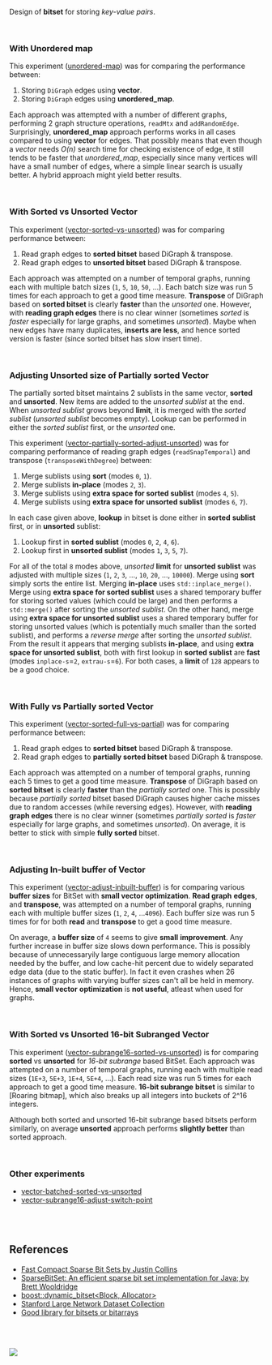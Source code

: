 Design of **bitset** for storing *key-value pairs*.

<br>


### With Unordered map

This experiment ([unordered-map]) was for comparing the performance between:
1. Storing `DiGraph` edges using **vector**.
2. Storing `DiGraph` edges using **unordered_map**.

Each approach was attempted with a number of different graphs, performing
2 graph structure operations, `readMtx` and `addRandomEdge`. Surprisingly,
**unordered_map** approach performs works in all cases compared to using
**vector** for edges. That possibly means that even though a *vector* needs
*O(n)* search time for checking existence of edge, it still tends to be faster
that *unordered_map*, especially since many vertices will have a small number
of edges, where a simple linear search is usually better. A hybrid approach
might yield better results.

[unordered-map]: https://github.com/puzzlef/pair-bitset/tree/unordered-map

<br>


### With Sorted vs Unsorted Vector

This experiment ([vector-sorted-vs-unsorted]) was for comparing performance between:
1. Read graph edges to **sorted bitset** based DiGraph & transpose.
2. Read graph edges to **unsorted bitset** based DiGraph & transpose.

Each approach was attempted on a number of temporal graphs, running each with
multiple batch sizes (`1`, `5`, `10`, `50`, ...). Each batch size was run 5
times for each approach to get a good time measure. **Transpose** of DiGraph
based on **sorted bitset** is clearly **faster** than the *unsorted* one.
However, with **reading graph edges** there is no clear winner (sometimes
*sorted* is *faster* especially for large graphs, and sometimes *unsorted*).
Maybe when new edges have many duplicates, **inserts are less**, and hence
sorted version is faster (since sorted bitset has slow insert time).

[vector-sorted-vs-unsorted]: https://github.com/puzzlef/pair-bitset/tree/vector-sorted-vs-unsorted

<br>


### Adjusting Unsorted size of Partially sorted Vector

The partially sorted bitset maintains 2 sublists in the same vector, **sorted**
and **unsorted**. New items are added to the *unsorted sublist* at the end.
When *unsorted sublist* grows beyond **limit**, it is merged with the *sorted*
*sublist* (*unsorted sublist* becomes empty). Lookup can be performed in either
the *sorted sublist* first, or the *unsorted* one.

This experiment ([vector-partially-sorted-adjust-unsorted]) was for comparing
performance of reading graph edges (`readSnapTemporal`) and transpose
(`transposeWithDegree`) between:
1. Merge sublists using **sort** (modes `0`, `1`).
2. Merge sublists **in-place** (modes `2`, `3`).
3. Merge sublists using **extra space for sorted sublist** (modes `4`, `5`).
4. Merge sublists using **extra space for unsorted sublist** (modes `6`, `7`).

In each case given above, **lookup** in bitset is done either in **sorted**
**sublist** first, or in **unsorted** sublist:
1. Lookup first in **sorted sublist** (modes `0`, `2`, `4`, `6`).
2. Lookup first in **unsorted sublist** (modes `1`, `3`, `5`, `7`).

For all of the total `8` modes above, *unsorted* **limit** for **unsorted sublist**
was adjusted with multiple sizes (`1`, `2`, `3`, ..., `10`, `20`, ..., `10000`).
Merge using **sort** simply sorts the entire list. Merging **in-place** uses
`std::inplace_merge()`. Merge using **extra space for sorted sublist**
uses a shared temporary buffer for storing sorted values (which could be large)
and then performs a `std::merge()` after sorting the *unsorted sublist*. On the
other hand, merge using **extra space for unsorted sublist** uses a shared
temporary buffer for storing unsorted values (which is potentially much smaller
than the sorted sublist), and performs a *reverse merge* after sorting the
*unsorted sublist*. From the result it appears that merging sublists **in-place**,
and using **extra space for unsorted sublist**, both with first lookup in
**sorted sublist** are **fast** (modes `inplace-s`=`2`, `extrau-s`=`6`). For both
cases, a **limit** of `128` appears to be a good choice.

[vector-partially-sorted-adjust-unsorted]: https://github.com/puzzlef/pair-bitset/tree/vector-partially-sorted-adjust-unsorted

<br>


### With Fully vs Partially sorted Vector

This experiment ([vector-sorted-full-vs-partial]) was for comparing performance between:
1. Read graph edges to **sorted bitset** based DiGraph & transpose.
2. Read graph edges to **partially sorted bitset** based DiGraph & transpose.

Each approach was attempted on a number of temporal graphs, running each 5
times to get a good time measure. **Transpose** of DiGraph based on **sorted**
**bitset** is clearly **faster** than the *partially sorted* one. This is
possibly because *partially sorted* bitset based DiGraph causes higher cache
misses due to random accesses (while reversing edges). However, with
**reading graph edges** there is no clear winner (sometimes *partially sorted*
is *faster* especially for large graphs, and sometimes *unsorted*). On average,
it is better to stick with simple **fully sorted** bitset.

[vector-sorted-full-vs-partial]: https://github.com/puzzlef/pair-bitset/tree/vector-sorted-full-vs-partial

<br>


### Adjusting In-built buffer of Vector

This experiment ([vector-adjust-inbuilt-buffer]) is for comparing various
**buffer sizes** for BitSet with **small vector optimization**. **Read graph**
**edges**, and **transpose**,  was attempted on a number of temporal graphs,
running each with multiple buffer sizes (`1`, `2`, `4`, ...`4096`). Each buffer
size was run 5 times for for both **read** and **transpose** to get a good time
measure.

On average, a **buffer size** of `4` seems to give **small** **improvement**.
Any further increase in buffer size slows down performance. This is possibly
because of unnecessaryily large contiguous large memory allocation needed by the
buffer, and low cache-hit percent due to widely separated edge data (due to the
static buffer). In fact it even crashes when 26 instances of graphs with varying
buffer sizes can't all be held in memory. Hence, **small vector**
**optimization** is **not useful**, atleast when used for graphs.

[vector-adjust-inbuilt-buffer]: https://github.com/puzzlef/pair-bitset/tree/vector-adjust-inbuilt-buffer

<br>


### With Sorted vs Unsorted 16-bit Subranged Vector

This experiment ([vector-subrange16-sorted-vs-unsorted]) is for comparing
**sorted** vs **unsorted** for *16-bit subrange* based BitSet. Each approach was
attempted on a number of temporal graphs, running each with multiple read sizes
(`1E+3`, `5E+3`, `1E+4`, `5E+4`, ...). Each read size was run 5 times for each
approach to get a good time measure. **16-bit subrange** **bitset** is similar
to [Roaring bitmap], which also breaks up all integers into buckets of 2^16
integers.

Although both sorted and unsorted 16-bit subrange based bitsets perform
similarly, on average **unsorted** approach performs **slightly better** than
sorted approach.

[vector-subrange16-sorted-vs-unsorted]: https://github.com/puzzlef/pair-bitset/tree/vector-subrange16-sorted-vs-unsorted

<br>


### Other experiments

- [vector-batched-sorted-vs-unsorted](https://github.com/puzzlef/pair-bitset/tree/vector-batched-sorted-vs-unsorted)
- [vector-subrange16-adjust-switch-point](https://github.com/puzzlef/pair-bitset/tree/vector-subrange16-adjust-switch-point)

<br>
<br>


## References

- [Fast Compact Sparse Bit Sets by Justin Collins](https://blog.presidentbeef.com/blog/2013/09/02/fast-compact-sparse-bitsets/)
- [SparseBitSet: An efficient sparse bit set implementation for Java; by Brett Wooldridge](https://github.com/brettwooldridge/SparseBitSet)
- [boost::dynamic_bitset<Block, Allocator>](https://www.boost.org/doc/libs/1_36_0/libs/dynamic_bitset/dynamic_bitset.html)
- [Stanford Large Network Dataset Collection](http://snap.stanford.edu/data/index.html)
- [Good library for bitsets or bitarrays](https://stackoverflow.com/questions/4052795/good-library-for-bitsets-or-bitarrays)

<br>
<br>


[![](https://i.imgur.com/DuJu78s.jpg)](https://www.youtube.com/watch?v=2k_ihEEZG-o)


[Prof. Dip Sankar Banerjee]: https://sites.google.com/site/dipsankarban/
[Prof. Kishore Kothapalli]: https://cstar.iiit.ac.in/~kkishore/
[Stanford Large Network Dataset Collection]: http://snap.stanford.edu/data/index.html
